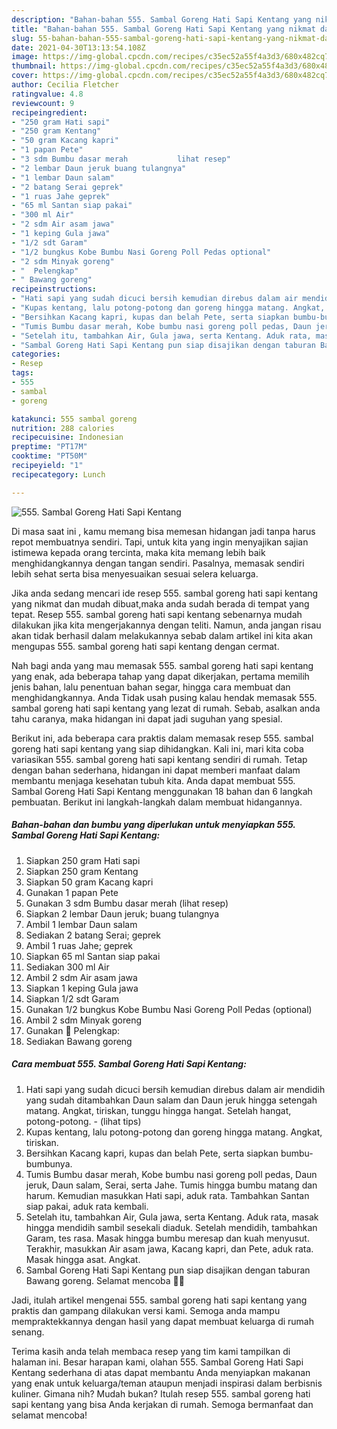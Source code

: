 ```yaml
---
description: "Bahan-bahan 555. Sambal Goreng Hati Sapi Kentang yang nikmat dan Mudah Dibuat"
title: "Bahan-bahan 555. Sambal Goreng Hati Sapi Kentang yang nikmat dan Mudah Dibuat"
slug: 55-bahan-bahan-555-sambal-goreng-hati-sapi-kentang-yang-nikmat-dan-mudah-dibuat
date: 2021-04-30T13:13:54.108Z
image: https://img-global.cpcdn.com/recipes/c35ec52a55f4a3d3/680x482cq70/555-sambal-goreng-hati-sapi-kentang-foto-resep-utama.jpg
thumbnail: https://img-global.cpcdn.com/recipes/c35ec52a55f4a3d3/680x482cq70/555-sambal-goreng-hati-sapi-kentang-foto-resep-utama.jpg
cover: https://img-global.cpcdn.com/recipes/c35ec52a55f4a3d3/680x482cq70/555-sambal-goreng-hati-sapi-kentang-foto-resep-utama.jpg
author: Cecilia Fletcher
ratingvalue: 4.8
reviewcount: 9
recipeingredient:
- "250 gram Hati sapi"
- "250 gram Kentang"
- "50 gram Kacang kapri"
- "1 papan Pete"
- "3 sdm Bumbu dasar merah           lihat resep"
- "2 lembar Daun jeruk buang tulangnya"
- "1 lembar Daun salam"
- "2 batang Serai geprek"
- "1 ruas Jahe geprek"
- "65 ml Santan siap pakai"
- "300 ml Air"
- "2 sdm Air asam jawa"
- "1 keping Gula jawa"
- "1/2 sdt Garam"
- "1/2 bungkus Kobe Bumbu Nasi Goreng Poll Pedas optional"
- "2 sdm Minyak goreng"
- "  Pelengkap"
- " Bawang goreng"
recipeinstructions:
- "Hati sapi yang sudah dicuci bersih kemudian direbus dalam air mendidih yang sudah ditambahkan Daun salam dan Daun jeruk hingga setengah matang. Angkat, tiriskan, tunggu hingga hangat. Setelah hangat, potong-potong.           (lihat tips)"
- "Kupas kentang, lalu potong-potong dan goreng hingga matang. Angkat, tiriskan."
- "Bersihkan Kacang kapri, kupas dan belah Pete, serta siapkan bumbu-bumbunya."
- "Tumis Bumbu dasar merah, Kobe bumbu nasi goreng poll pedas, Daun jeruk, Daun salam, Serai, serta Jahe. Tumis hingga bumbu matang dan harum. Kemudian masukkan Hati sapi, aduk rata. Tambahkan Santan siap pakai, aduk rata kembali."
- "Setelah itu, tambahkan Air, Gula jawa, serta Kentang. Aduk rata, masak hingga mendidih sambil sesekali diaduk. Setelah mendidih, tambahkan Garam, tes rasa. Masak hingga bumbu meresap dan kuah menyusut. Terakhir, masukkan Air asam jawa, Kacang kapri, dan Pete, aduk rata. Masak hingga asat. Angkat."
- "Sambal Goreng Hati Sapi Kentang pun siap disajikan dengan taburan Bawang goreng. Selamat mencoba 🙏😊"
categories:
- Resep
tags:
- 555
- sambal
- goreng

katakunci: 555 sambal goreng 
nutrition: 288 calories
recipecuisine: Indonesian
preptime: "PT17M"
cooktime: "PT50M"
recipeyield: "1"
recipecategory: Lunch

---
```



![555. Sambal Goreng Hati Sapi Kentang](https://img-global.cpcdn.com/recipes/c35ec52a55f4a3d3/680x482cq70/555-sambal-goreng-hati-sapi-kentang-foto-resep-utama.jpg)

Di masa  saat ini , kamu memang bisa memesan hidangan jadi tanpa harus repot membuatnya sendiri. Tapi, untuk kita yang ingin menyajikan sajian istimewa kepada orang tercinta, maka kita memang lebih baik menghidangkannya dengan tangan sendiri. Pasalnya, memasak sendiri lebih sehat serta bisa menyesuaikan sesuai selera keluarga.

Jika anda sedang mencari ide resep 555. sambal goreng hati sapi kentang yang nikmat dan mudah dibuat,maka anda sudah berada di tempat yang tepat. Resep 555. sambal goreng hati sapi kentang  sebenarnya mudah dilakukan jika kita mengerjakannya dengan teliti. Namun, anda jangan risau akan tidak berhasil dalam melakukannya 
sebab dalam artikel ini kita akan mengupas 555. sambal goreng hati sapi kentang dengan cermat.  



Nah bagi anda yang mau memasak 555. sambal goreng hati sapi kentang yang enak, ada beberapa tahap yang dapat dikerjakan, pertama memilih jenis bahan, lalu penentuan bahan segar, hingga cara membuat dan menghidangkannya. Anda Tidak usah pusing kalau hendak memasak 555. sambal goreng hati sapi kentang yang lezat di rumah. Sebab, asalkan anda  tahu caranya, maka hidangan ini dapat jadi suguhan yang spesial.

Berikut ini, ada beberapa cara praktis  dalam memasak resep 555. sambal goreng hati sapi kentang yang siap dihidangkan. Kali ini, mari kita coba variasikan 555. sambal goreng hati sapi kentang sendiri di rumah. Tetap dengan bahan sederhana, hidangan ini dapat memberi manfaat dalam membantu menjaga kesehatan tubuh kita. Anda dapat membuat 555. Sambal Goreng Hati Sapi Kentang menggunakan 18 bahan dan 6 langkah pembuatan. Berikut ini langkah-langkah dalam membuat hidangannya.

<!--inarticleads1-->

##### Bahan-bahan dan bumbu yang diperlukan untuk menyiapkan 555. Sambal Goreng Hati Sapi Kentang:

1. Siapkan 250 gram Hati sapi
1. Siapkan 250 gram Kentang
1. Siapkan 50 gram Kacang kapri
1. Gunakan 1 papan Pete
1. Gunakan 3 sdm Bumbu dasar merah           (lihat resep)
1. Siapkan 2 lembar Daun jeruk; buang tulangnya
1. Ambil 1 lembar Daun salam
1. Sediakan 2 batang Serai; geprek
1. Ambil 1 ruas Jahe; geprek
1. Siapkan 65 ml Santan siap pakai
1. Sediakan 300 ml Air
1. Ambil 2 sdm Air asam jawa
1. Siapkan 1 keping Gula jawa
1. Siapkan 1/2 sdt Garam
1. Gunakan 1/2 bungkus Kobe Bumbu Nasi Goreng Poll Pedas (optional)
1. Ambil 2 sdm Minyak goreng
1. Gunakan  📌 Pelengkap:
1. Sediakan  Bawang goreng




<!--inarticleads2-->

##### Cara membuat 555. Sambal Goreng Hati Sapi Kentang:

1. Hati sapi yang sudah dicuci bersih kemudian direbus dalam air mendidih yang sudah ditambahkan Daun salam dan Daun jeruk hingga setengah matang. Angkat, tiriskan, tunggu hingga hangat. Setelah hangat, potong-potong. -           (lihat tips)
1. Kupas kentang, lalu potong-potong dan goreng hingga matang. Angkat, tiriskan.
1. Bersihkan Kacang kapri, kupas dan belah Pete, serta siapkan bumbu-bumbunya.
1. Tumis Bumbu dasar merah, Kobe bumbu nasi goreng poll pedas, Daun jeruk, Daun salam, Serai, serta Jahe. Tumis hingga bumbu matang dan harum. Kemudian masukkan Hati sapi, aduk rata. Tambahkan Santan siap pakai, aduk rata kembali.
1. Setelah itu, tambahkan Air, Gula jawa, serta Kentang. Aduk rata, masak hingga mendidih sambil sesekali diaduk. Setelah mendidih, tambahkan Garam, tes rasa. Masak hingga bumbu meresap dan kuah menyusut. Terakhir, masukkan Air asam jawa, Kacang kapri, dan Pete, aduk rata. Masak hingga asat. Angkat.
1. Sambal Goreng Hati Sapi Kentang pun siap disajikan dengan taburan Bawang goreng. Selamat mencoba 🙏😊




Jadi, itulah artikel mengenai  555. sambal goreng hati sapi kentang  yang praktis dan gampang dilakukan versi kami. Semoga anda mampu mempraktekkannya dengan hasil yang dapat membuat keluarga di rumah senang. 

Terima kasih anda telah membaca resep yang tim kami tampilkan di halaman ini. Besar harapan kami, olahan  555. Sambal Goreng Hati Sapi Kentang sederhana di atas dapat membantu Anda menyiapkan makanan yang enak untuk keluarga/teman ataupun menjadi inspirasi dalam berbisnis kuliner. Gimana nih? Mudah bukan? Itulah resep 555. sambal goreng hati sapi kentang yang bisa Anda kerjakan di rumah. Semoga bermanfaat dan selamat mencoba!

